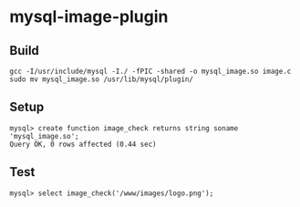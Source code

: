 mysql-image-plugin
==================

Build
-----
	gcc -I/usr/include/mysql -I./ -fPIC -shared -o mysql_image.so image.c
	sudo mv mysql_image.so /usr/lib/mysql/plugin/
	
Setup
-----
	mysql> create function image_check returns string soname 'mysql_image.so';
	Query OK, 0 rows affected (0.44 sec)

Test
----
	mysql> select image_check('/www/images/logo.png');
